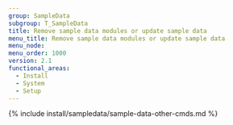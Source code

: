 ```yaml
---
group: SampleData
subgroup: T_SampleData
title: Remove sample data modules or update sample data
menu_title: Remove sample data modules or update sample data
menu_node:
menu_order: 1000
version: 2.1
functional_areas:
  - Install
  - System
  - Setup
---
```

 

{% include install/sampledata/sample-data-other-cmds.md %}

